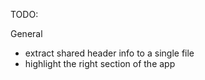 TODO:

General
- extract shared header info to a single file
- highlight the right section of the app

